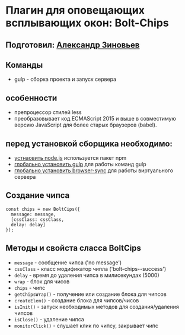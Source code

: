 Плагин для оповещающих всплывающих окон: Bolt-Chips
=====================

Подготовил: [Александр Зиновьев](http://uzinok.ru/)
-----------------------------------

Команды
-----------------------------------

* gulp - сборка проекта и запуск сервера

особенности
-----------------------------------

* препроцессор стилей less
* преобразовывает код ECMAScript 2015 и выше в совместимую версию JavaScript для более старых браузеров (babel).

перед установкой сборщика необходимо:
-----------------------------------

* [устнаовить node.js](https://nodejs.org/) используется пакет npm
* [глобально установить gulp](https://gulpjs.com/) для работы команд gulp
* [глобально установить browser-sync](https://browsersync.io/) для работы виртуального сервера

Создание чипса
-----------------------------------

```
const chips = new BoltCips({
  message: message,
  [cssClass: cssClass,
  delay: delay]
});
```

Методы и свойста сласса BoltCips
-----------------------------------

* `message` - сообщение чипса ('no message')
* `cssClass` - класс модификатор чипла ('bolt-chips--success')
* `delay` - время до удаления чипса в милисекундах (5000)
* `wrap` - блок для чисов
* `chips` - чипс
* `getChipsWrap()` - получение или создание блока для чипсов
* `createElem()` - создание блока для чипсов/чисов
* `isInit()` - запуск необходимых методов для создания/удаления чипсов
* `isClose()` - удаление чипса
* `monitorClick()` - слушает клик по чипсу, закрывает чипс